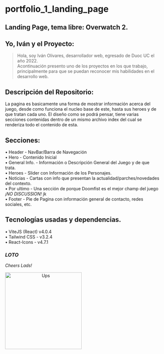 # portfolio_1_landing_page

## Landing Page, tema libre: Overwatch 2.

## Yo, Iván y el Proyecto:
> Hola, soy Iván Olivares, desarrollador web, egresado de Duoc UC el año 2022.  
> Acontinuación presento uno de los proyectos en los que trabajo, principalmente para que se puedan reconocer mis habilidades en el desarrollo web.

## Descripción del Repositorio: 
La pagina es basicamente una forma de mostrar información acerca del juego, desde como funciona el nucleo base de este, hasta sus heroes y de que tratan cada uno.
El diseño como se podrá pensar, tiene varias secciones contenidas dentro de un mismo archivo index del cual se renderiza todo el contenido de esta.   

## Secciones:  
• Header - NavBar/Barra de Navegación  
• Hero - Contenido Inicial  
• General Info. - Información o Descripción General del Juego y de que trata.  
• Heroes - Slider con Información de los Personajes.  
• Noticias - Cartas con info que presentan la actualidad/parches/novedades del contexto.  
• Por ultimo - Una sección de porque Doomfist es el mejor champ del juego *¡NO DISCUSSION!* jk  
• Footer - Pie de Pagina con información general de contacto, redes sociales, etc.  

## Tecnologías usadas y dependencias. 
• ViteJS (React) v4.0.4  
• Tailwind CSS - v3.2.4  
• React-Icons - v4.7.1  
 

### *LOTO*
*Cheers Lads!*  
<p align="center">
  <img style="width:250px;" align="left" src="https://i.pinimg.com/736x/8e/ba/95/8eba953281bd9f875905f8e04ab0c252.jpg" alt="Ups"/>
</p>
